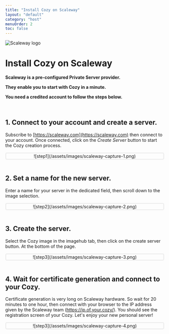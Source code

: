 ```yaml
---
title: "Install Cozy on Scaleway"
layout: "default"
category: "host"
menuOrder: 2
toc: false
---
```



<div class="install-inner-logo"> 
<img alt="Scaleway logo" src="/assets/images/scaleway-logo.png">
</div>

# Install Cozy on Scaleway

**Scaleway is a pre-configured Private Server provider.**

**They enable you to start with Cozy in a minute.**    

**You need a credited account to follow the steps below.**

<br>

## 1. Connect to your account and create a server.

Subscribe to [https://scaleway.com](https://scaleway.com) then connect to your
account. Once connected, click on the *Create Server* button to start the 
Cozy creation process.

<div style="border: 3px solid #eee; text-align: center; border-radius: 5px">
![step1](/assets/images/scaleway-capture-1.png)
</div>


<br>

## 2. Set a name for the new server.

Enter a name for your server in the dedicated field,  then scroll down to the
image selection. 

<div style="border: 3px solid #eee; text-align: center; border-radius: 5px">
![step2](/assets/images/scaleway-capture-2.png)
</div>

<br>

## 3. Create the server.

Select the Cozy image in the imagehub tab, then click on the create server
button. At the bottom of the page.

<div style="border: 3px solid #eee; text-align: center; border-radius: 5px">
![step3](/assets/images/scaleway-capture-3.png)
</div>

<br>

## 4. Wait for certificate generation and connect to your Cozy.

Certificate generation is very long on Scaleway hardware. So wait for 20
minutes to one hour, then connect with your browser to the IP address given by
the Scaleway team (https://ip.of.your.cozy/). You should see the registration 
screen of your Cozy. Let's enjoy your new personal server!

<div style="border: 3px solid #eee; text-align: center; border-radius: 5px">
![step3](/assets/images/scaleway-capture-4.png)
</div>

